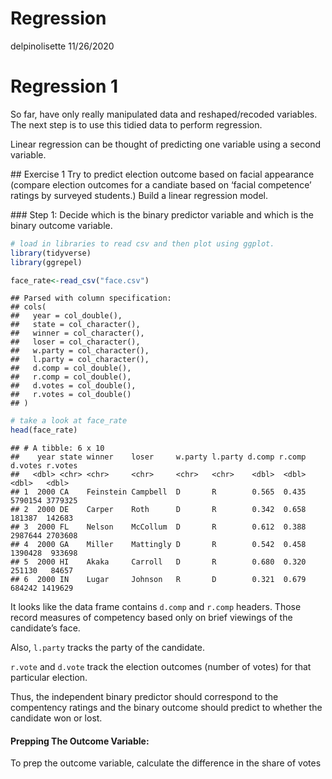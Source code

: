 Regression
================
delpinolisette
11/26/2020

# Regression 1

So far, have only really manipulated data and reshaped/recoded
variables. The next step is to use this tidied data to perform
regression.

Linear regression can be thought of predicting one variable using a
second variable.

\#\# Exercise 1 Try to predict election outcome based on facial
appearance (compare election outcomes for a candiate based on ‘facial
competence’ ratings by surveyed students.) Build a linear regression
model.

\#\#\# Step 1: Decide which is the binary predictor variable and which
is the binary outcome variable.

``` r
# load in libraries to read csv and then plot using ggplot. 
library(tidyverse)
library(ggrepel)

face_rate<-read_csv("face.csv")
```

    ## Parsed with column specification:
    ## cols(
    ##   year = col_double(),
    ##   state = col_character(),
    ##   winner = col_character(),
    ##   loser = col_character(),
    ##   w.party = col_character(),
    ##   l.party = col_character(),
    ##   d.comp = col_double(),
    ##   r.comp = col_double(),
    ##   d.votes = col_double(),
    ##   r.votes = col_double()
    ## )

``` r
# take a look at face_rate
head(face_rate)
```

    ## # A tibble: 6 x 10
    ##    year state winner    loser     w.party l.party d.comp r.comp d.votes r.votes
    ##   <dbl> <chr> <chr>     <chr>     <chr>   <chr>    <dbl>  <dbl>   <dbl>   <dbl>
    ## 1  2000 CA    Feinstein Campbell  D       R        0.565  0.435 5790154 3779325
    ## 2  2000 DE    Carper    Roth      D       R        0.342  0.658  181387  142683
    ## 3  2000 FL    Nelson    McCollum  D       R        0.612  0.388 2987644 2703608
    ## 4  2000 GA    Miller    Mattingly D       R        0.542  0.458 1390428  933698
    ## 5  2000 HI    Akaka     Carroll   D       R        0.680  0.320  251130   84657
    ## 6  2000 IN    Lugar     Johnson   R       D        0.321  0.679  684242 1419629

It looks like the data frame contains `d.comp` and `r.comp` headers.
Those record measures of competency based only on brief viewings of the
candidate’s face.

Also, `l.party` tracks the party of the candidate.

`r.vote` and `d.vote` track the election outcomes (number of votes) for
that particular election.

Thus, the independent binary predictor should correspond to the
compentency ratings and the binary outcome should predict to whether the
candidate won or lost.

#### Prepping The Outcome Variable:

To prep the outcome variable, calculate the difference in the share of
votes
